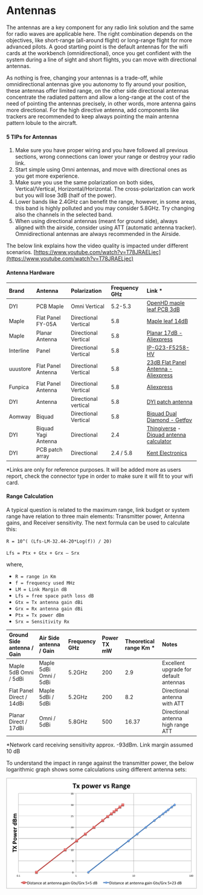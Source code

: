 # Antennas

The antennas are a key component for any radio link solution and the same for radio waves are applicable here. The right combination depends on the objectives, like short-range \(all-around flight\) or long-range flight for more advanced pilots. A good starting point is the default antennas for the wifi cards at the workbench \(omnidirectional\), once you get confident with the system during a line of sight and short flights, you can move with directional antennas.

As nothing is free, changing your antennas is a trade-off, while omnidirectional antennas give you autonomy to fly around your position, these antennas offer limited range, on the other side directional antennas concentrate the radiated pattern and allow a long-range at the cost of the need of pointing the antennas precisely, in other words, more antenna gains more directional. For the high directive antenna, add components like trackers are recommended to keep always pointing the main antenna pattern lobule to the aircraft.

####  

#### 5 TIPs for Antennas

1. Make sure you have proper wiring and you have followed all previous sections, wrong connections can lower your range or destroy your radio link.
2. Start simple using Omni antennas, and move with directional ones as you get more experience.
3. Make sure you use the same polarization on both sides, Vertical/Vertical, Horizontal/Horizontal. The cross-polarization can work but you will lose 3dB \(half of the power\).
4. Lower bands like 2.4GHz can benefit the range, however, in some areas, this band is highly polluted and you may consider 5.8GHz. Try changing also the channels in the selected band.
5. When using directional antennas \(meant for ground side\), always aligned with the airside, consider using ATT \(automatic antenna tracker\). Omnidirectional antennas are always recommended in the Airside.

The below link explains how the video quality is impacted under different scenarios. [https://www.youtube.com/watch?v=T78JRAELjec](https://www.youtube.com/watch?v=T78JRAELjec)

####  

#### Antenna Hardware

| Brand | Antenna | Polarization | Frequency GHz | Link \* |
| :--- | :--- | :--- | :--- | :--- |
| DYI | PCB Maple | Omni Vertical | 5.2-5.3 | [OpenHD maple leaf PCB 3dB](https://discuss.openhdfpv.com/t/maple-leaf-pcb-antenna/460/2) |
| Maple | Flat Panel FY-05A | Directional Vertical | 5.8 | [Maple leaf 14dB](https://de.aliexpress.com/item/1005002363442414.html?spm=a2g0o.detail.1000060.1.503d7a06Df2DUH&gps-id=pcDetailBottomMoreThisSeller&scm=1007.13339.169870.0&scm_id=1007.13339.169870.0&scm-url=1007.13339.169870.0&pvid=30e1916d-79e8-4bfb-83ba-eef6777847aa&_t=gps-id:pcDetailBottomMoreThisSeller,scm-url:1007.13339.169870.0,pvid:30e1916d-79e8-4bfb-83ba-eef6777847aa,tpp_buckets:668%230%23131923%2335_668%230%23131923%2335_668%23888%233325%2315_668%23888%233325%2315_668%232846%238112%231997_668%235811%2327188%2383_668%232717%237558%23140_668%231000022185%231000066058%230_668%233468%2315612%23327_668%232846%238112%231997_668%235811%2327188%2383_668%232717%237558%23140_668%233164%239976%23381_668%233468%2315612%23327) |
| Maple | Planar Antenna | Directional Vertical | 5.8 | [Planar 17dB - Aliexpress](https://de.aliexpress.com/item/32989509234.html?spm=a2g0o.detail.1000014.1.61b153755LLnFy&gps-id=pcDetailBottomMoreOtherSeller&scm=1007.13338.192131.0&scm_id=1007.13338.192131.0&scm-url=1007.13338.192131.0&pvid=1dfa41c1-d87c-4da2-8620-67be3840574e&_t=gps-id:pcDetailBottomMoreOtherSeller,scm-url:1007.13338.192131.0,pvid:1dfa41c1-d87c-4da2-8620-67be3840574e,tpp_buckets:668%230%23131923%2378_668%23888%233325%2320_3338%230%23192131%230_3338%233142%239890%238_668%232846%238107%231934_668%232717%237565%23731_668%231000022185%231000066059%230_668%233422%2315392%23445) |
| Interline | Panel | Directional Vertical | 5.8 | [IP-G23-F5258-HV](https://interline.pl/antennas/PANEL-23-5.2-5.8GHz) |
| uuustore | Flat Panel Antenna | Directional Vertical | 5.8 | [23dB Flat Panel Antenna - Aliexpress](https://de.aliexpress.com/item/2020415914.html?spm=a2g0o.productlist.0.0.39846db3fR96Ke&algo_pvid=8beb6030-48f5-490c-b558-2b6aec776e76&algo_exp_id=8beb6030-48f5-490c-b558-2b6aec776e76-1) |
| Funpica | Flat Panel Antenna | Directional Vertical | 5.8 | [Aliexpress](https://de.aliexpress.com/item/4001180212973.html?spm=a2g0o.productlist.0.0.39846db3fR96Ke&algo_pvid=8beb6030-48f5-490c-b558-2b6aec776e76&algo_exp_id=8beb6030-48f5-490c-b558-2b6aec776e76-59) |
| DYI | Antenna | Directional vertical | 5.8 | [DYI patch antenna](http://maj.pavlin.si/2020/07/25/diy-58-ghz-fpv-patch-antenna/) |
| Aomway | Biquad | Directional Vertical | 5.8 | [Biquad Dual Diamond - Getfpv](https://www.getfpv.com/aomway-biquad-sma-5-8ghz-dual-diamond-directional-antenna.html) |
| DYI | Biquad Yagi Antenna | Directional | 2.4 |  [Thingiverse](https://www.thingiverse.com/thing:1720696) - [Diquad antenna calculator](https://www.changpuak.ch/electronics/bi_quad_antenna_designer.php) |
| DYI | PCB patch array | Directional | 2.4 / 5.8 | [Kent Electronics](http://www.wa5vjb.com/products6.html) |

\*Links are only for reference purposes. It will be added more as users report, check the connector type in order to make sure it will fit to your wifi card.

####  

#### Range Calculation

A typical question is related to the maximum range, link budget or system range have relation to three main elements: Transmitter power, Antenna gains, and Receiver sensitivity. The next formula can be used to calculate this:

`R = 10^( (Lfs-LM-32.44-20*Log(f)) / 20)`

`Lfs = Ptx + Gtx + Grx – Srx`

where,

* `R = range in Km`
* `f = frequency used MHz`
* `LM = Link Margin dB`
* `Lfs = free space path loss dB`
* `Gtx = Tx antenna gain dBi`
* `Grx = Rx antenna gain dBi`
* `Ptx = Tx power dBm`
* `Srx = Sensitivity Rx`

| Ground Side antenna / Gain | Air Side antenna / Gain | Frequency GHz | Power TX mW | Theoretical range Km \* | Notes |
| :--- | :--- | :--- | :--- | :--- | :--- |
| Maple 5dB Omni / 5dBi | Maple 5dBi Omni / 5dBi | 5.2GHz | 200 | 2.9 | Excellent upgrade for default antennas |
| Flat Panel Direct / 14dBi | Maple 5dBi / 5dBi | 5.2GHz | 200 | 8.2 | Directional antenna with ATT |
| Planar Direct / 17dBi | Omni / 5dBi | 5.8GHz | 500 | 16.37 | Directional antenna high range ATT |

\*Network card receiving sensitivity approx. -93dBm. Link margin assumed 10 dB

To understand the impact in range against the transmitter power, the below logarithmic graph shows some calculations using different antenna sets:

![range vs power graph](https://github.com/Andres-160/Open.HD/raw/master/wiki-content/Community_Pictures/FPV%20range.png)

